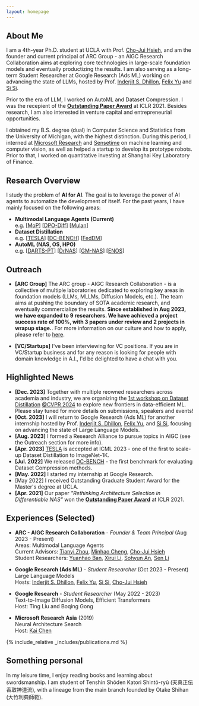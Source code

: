 ```yaml
---
layout: homepage
---
```


## About Me

I am a 4th-year Ph.D. student at UCLA with Prof. [Cho-Jui Hsieh](http://web.cs.ucla.edu/~chohsieh/), and am the founder and current principal of ARC Group - an AIGC Research Collaboration aims at exploring core technologies in large-scale foundation models and eventually productizing the results.
I am also serving as a long-term Student Researcher at Google Research (Ads ML) working on advancing the state of LLMs, hosted by Prof. [Inderjit S. Dhillon](https://scholar.google.com/citations?user=xBv5ZfkAAAAJ&hl=en), [Felix Yu](https://scholar.google.com/citations?user=lYvF6cUAAAAJ&hl=en) and [Si Si](https://scholar.google.com/citations?user=eAJfUeIAAAAJ&hl=en).

Prior to the era of LLM, I worked on AutoML and Dataset Compression.
I was the recepient of the **[Outstanding Paper Award](https://iclr-conf.medium.com/announcing-iclr-2021-outstanding-paper-awards-9ae0514734ab)** at ICLR 2021.
Besides research, I am also interested in venture capital and entrepreneurial opportunities.

I obtained my B.S. degree (dual) in Computer Science and Statistics from the University of Michigan, with the highest distinction.
During this period, I interned at [Microsoft Research](https://www.microsoft.com/en-us/research/lab/microsoft-research-asia/) and [Sensetime](https://www.sensetime.com/en) on machine learning and computer vision, as well as helped a startup to develop its prototype robots.
Prior to that, I worked on quantitative investing at Shanghai Key Laboratory of Finance.


## Research Overview

I study the problem of **AI for AI**.
The goal is to leverage the power of AI agents to automatize the development of itself.
For the past years, I have mainly focused on the following areas:
- **Multimodal Language Agents (Current)** <br/>
e.g. [[MoP]()] [[DPO-Diff]()] [[Mulan]()]
- **Dataset Distillation** <br/>
e.g. [[TESLA](https://arxiv.org/abs/2211.10586)] [[DC-BENCH](https://dc-bench.github.io/)] [[FedDM](https://arxiv.org/abs/2207.09653)]
- **AutoML (NAS, OS, HPO)** <br/>
e.g. [[DARTS-PT](https://arxiv.org/abs/2108.04392)] [[DrNAS](https://arxiv.org/abs/2006.10355)] [[GM-NAS](https://arxiv.org/abs/2203.15207)] [[ENOS](https://arxiv.org/abs/2209.13575)]


## Outreach
- **[ARC Group]** The ARC group - AIGC Research Collaboration - is a collective of multiple laboratories dedicated to exploring key areas in foundation models (LLMs, MLLMs, Diffusion Models, etc.). The team aims at pushing the boundary of SOTA academic research, and eventually commercialize the results. **Since established in Aug 2023, we have expanded to 9 researchers. We have achieved a project success rate of 100%, with 3 papers under review and 2 projects in wrapup stage.**. For more information on our culture and how to apply, please refer to [here](https://docs.google.com/presentation/d/1PtRwK6KuqNhExz_ouiu1UDva5Fw6R7PuvrxsVCzSA9U/edit?usp=sharing).

- **[VC/Startups]** I've been interviewing for VC positions. If you are in VC/Startup business and for any reason is looking for people with domain knowledge in A.I., I'd be delighted to have a chat with you.


## Highlighted News
- **[Dec. 2023]** Together with multiple reowned researchers across academia and industry, we are organizing the [1st workshop on Dataset Distillation]() [@CVPR 2024](https://cvpr.thecvf.com/) to explore new frontiers in data-efficient ML. Please stay tuned for more details on submissions, speakers and events!
- **[Oct. 2023]** I will return to Google Research (Ads ML) for another internship hosted by Prof. [Inderjit S. Dhillon](https://scholar.google.com/citations?user=xBv5ZfkAAAAJ&hl=en), [Felix Yu](https://scholar.google.com/citations?user=lYvF6cUAAAAJ&hl=en), and [Si Si](https://scholar.google.com/citations?user=eAJfUeIAAAAJ&hl=en), focusing on advancing the state of Large Language Models.
- **[Aug. 2023]** I formed a Research Alliance to pursue topics in AIGC (see the Outreach section for more info).
- **[Apr. 2023]** [TESLA](https://arxiv.org/abs/2211.10586) is accepted at ICML 2023 - one of the first to scale-up Dataset Distillation to ImageNet-1K.
- **[Jul. 2022]** We released [DC-BENCH](https://justincui03.github.io/dcbench/) - the first benchmark for evaluating Dataset Compression methods.
- **[May. 2022]** I started my internship at Google Research.
- [May 2022] I received Outstanding Graduate Student Award for the Master's degree at UCLA.
- **[Apr. 2021]** Our paper *"Rethinking Architecture Selection in Differentiable NAS"* won the **[Outstanding Paper Award](https://iclr-conf.medium.com/announcing-iclr-2021-outstanding-paper-awards-9ae0514734ab)** at ICLR 2021.


## Experiences (Selected)

- **ARC - AIGC Research Collaboration** - *Founder & Team Principal* (Aug 2023 - Present)<br/>
Areas: Multimodal Language Agents<br/>
Current Advisors: [Tianyi Zhou](https://tianyizhou.github.io/), [Minhao Cheng](https://cmhcbb.github.io/), [Cho-Jui Hsieh](http://web.cs.ucla.edu/~chohsieh/)<br/>
Student Researchers: [Yuanhao Ban](https://drive.google.com/file/d/1TUVEbO3dL-_MNUhk-Ef0CB1lgKyoOFXa/view?usp=drive_link), [Xirui Li](), [Sohyun An](https://cownowan.github.io/), [Sen Li]()

- **Google Research (Ads ML)** - *Student Researcher* (Oct 2023 - Present)<br/>
Large Language Models<br/>
Hosts: [Inderjit S. Dhillon](https://scholar.google.com/citations?user=xBv5ZfkAAAAJ&hl=en), [Felix Yu](https://scholar.google.com/citations?user=lYvF6cUAAAAJ&hl=en), [Si Si](https://scholar.google.com/citations?user=eAJfUeIAAAAJ&hl=en), [Cho-Jui Hsieh](http://web.cs.ucla.edu/~chohsieh/)

- **Google Research** - *Student Researcher* (May 2022 - 2023)<br/>
Text-to-Image Diffusion Models, Efficient Transformers<br/>
Host: Ting Liu and Boqing Gong

- **Microsoft Research Asia** (2019)<br/>
Neural Architecture Search<br/>
Host: [Kai Chen](https://scholar.google.com/citations?hl=en&user=kPDp3cUAAAAJ&view_op=list_works&sortby=pubdate)
  

{% include_relative _includes/publications.md %}

<!-- {% include_relative _includes/services.md %} -->


## Something personal
In my leisure time, I enjoy reading books and learning about swordsmanship.
I am student of Tenshin Shōden Katori Shintō-ryū (天真正伝香取神道流), with a lineage from the main branch founded by Otake Shihan (大竹利典師範).
